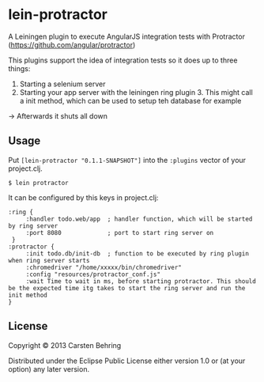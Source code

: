 # lein-protractor

A Leiningen plugin to execute AngularJS integration tests with Protractor (https://github.com/angular/protractor)

This plugins support the idea of integration tests so it does up to three things:

1. Starting a selenium server
2. Starting your app server with the leiningen ring plugin
   3. This might call a init method, which can be used to setup teh database for example

-> Afterwards it shuts all down

## Usage


Put `[lein-protractor "0.1.1-SNAPSHOT"]` into the `:plugins` vector of your project.clj.


    $ lein protractor

It can be configured by this keys in project.clj:

    :ring {
         :handler todo.web/app  ; handler function, which will be started by ring server
         :port 8080             ; port to start ring server on 
     }       
    :protractor {
         :init todo.db/init-db  ; function to be executed by ring plugin when ring server starts
         :chromedriver "/home/xxxxx/bin/chromedriver"
         :config "resources/protractor_conf.js"
         :wait Time to wait in ms, before starting protractor. This should be the expected time itg takes to start the ring server and run the init method 
    }


## License

Copyright © 2013 Carsten Behring

Distributed under the Eclipse Public License either version 1.0 or (at
your option) any later version.
